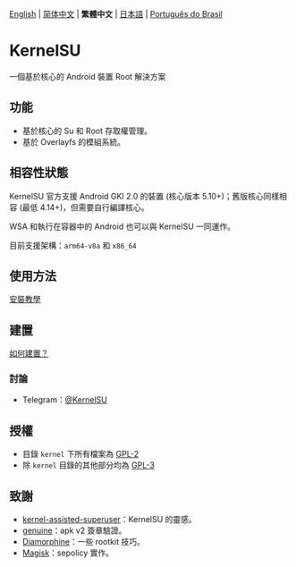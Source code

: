 [English](README.md) | [简体中文](README_CN.md) | **繁體中文** | [日本語](README_JP.md) | [Português do Brasil](README_PT-BR.md)

# KernelSU

一個基於核心的 Android 裝置 Root 解決方案

## 功能

- 基於核心的 Su 和 Root 存取權管理。
- 基於 Overlayfs 的模組系統。

## 相容性狀態

KernelSU 官方支援 Android GKI 2.0 的裝置 (核心版本 5.10+)；舊版核心同樣相容 (最低 4.14+)，但需要自行編譯核心。

WSA 和執行在容器中的 Android 也可以與 KernelSU 一同運作。

目前支援架構：`arm64-v8a` 和 `x86_64`

## 使用方法

[安裝教學](https://kernelsu.org/zh_TW/guide/installation.html)

## 建置

[如何建置？](https://kernelsu.org/zh_TW/guide/how-to-build.html)

### 討論

- Telegram：[@KernelSU](https://t.me/KernelSU)

## 授權

- 目錄 `kernel` 下所有檔案為 [GPL-2](https://www.gnu.org/licenses/old-licenses/gpl-2.0.en.html)
- 除 `kernel` 目錄的其他部分均為 [GPL-3](https://www.gnu.org/licenses/gpl-3.0.html)

## 致謝

- [kernel-assisted-superuser](https://git.zx2c4.com/kernel-assisted-superuser/about/)：KernelSU 的靈感。
- [genuine](https://github.com/brevent/genuine/)：apk v2 簽章驗證。
- [Diamorphine](https://github.com/m0nad/Diamorphine)：一些 rootkit 技巧。
- [Magisk](https://github.com/topjohnwu/Magisk)：sepolicy 實作。
